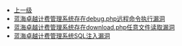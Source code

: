 * [上一级](docs/wy876_poc/)
* [蓝海卓越计费管理系统存在debug.php远程命令执行漏洞](docs/wy876_poc/%E8%93%9D%E6%B5%B7%E5%8D%93%E8%B6%8A%E8%AE%A1%E8%B4%B9%E7%AE%A1%E7%90%86%E7%B3%BB%E7%BB%9F/%E8%93%9D%E6%B5%B7%E5%8D%93%E8%B6%8A%E8%AE%A1%E8%B4%B9%E7%AE%A1%E7%90%86%E7%B3%BB%E7%BB%9F%E5%AD%98%E5%9C%A8debug.php%E8%BF%9C%E7%A8%8B%E5%91%BD%E4%BB%A4%E6%89%A7%E8%A1%8C%E6%BC%8F%E6%B4%9E.md)
* [蓝海卓越计费管理系统存在download.php任意文件读取漏洞](docs/wy876_poc/%E8%93%9D%E6%B5%B7%E5%8D%93%E8%B6%8A%E8%AE%A1%E8%B4%B9%E7%AE%A1%E7%90%86%E7%B3%BB%E7%BB%9F/%E8%93%9D%E6%B5%B7%E5%8D%93%E8%B6%8A%E8%AE%A1%E8%B4%B9%E7%AE%A1%E7%90%86%E7%B3%BB%E7%BB%9F%E5%AD%98%E5%9C%A8download.php%E4%BB%BB%E6%84%8F%E6%96%87%E4%BB%B6%E8%AF%BB%E5%8F%96%E6%BC%8F%E6%B4%9E.md)
* [蓝海卓越计费管理系统SQL注入漏洞](docs/wy876_poc/%E8%93%9D%E6%B5%B7%E5%8D%93%E8%B6%8A%E8%AE%A1%E8%B4%B9%E7%AE%A1%E7%90%86%E7%B3%BB%E7%BB%9F/%E8%93%9D%E6%B5%B7%E5%8D%93%E8%B6%8A%E8%AE%A1%E8%B4%B9%E7%AE%A1%E7%90%86%E7%B3%BB%E7%BB%9FSQL%E6%B3%A8%E5%85%A5%E6%BC%8F%E6%B4%9E.md)
